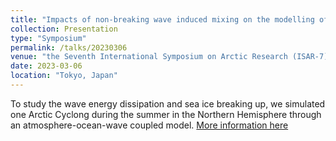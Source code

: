```yaml
---
title: "Impacts of non-breaking wave induced mixing on the modelling of Arctic Cyclone through the two-way coupled numerical model"
collection: Presentation
type: "Symposium"
permalink: /talks/20230306
venue: "the Seventh International Symposium on Arctic Research (ISAR-7)"
date: 2023-03-06
location: "Tokyo, Japan"
---
```

To study the wave energy dissipation and sea ice breaking up, we simulated one Arctic Cyclong during the summer in the Northern Hemisphere through an atmosphere-ocean-wave coupled model. [More information here](https://www.jcar.org/isar-7/)



